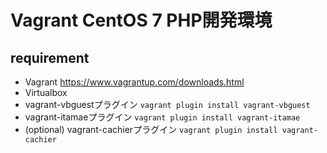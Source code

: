 # Vagrant CentOS 7 PHP開発環境

## requirement

* Vagrant https://www.vagrantup.com/downloads.html
* Virtualbox
* vagrant-vbguestプラグイン `vagrant plugin install vagrant-vbguest`
* vagrant-itamaeプラグイン `vagrant plugin install vagrant-itamae`
* (optional) vagrant-cachierプラグイン `vagrant plugin install vagrant-cachier`

